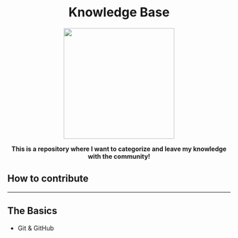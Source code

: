 <h1 align="center" >Knowledge Base</h1>
<p align="center">
  <img src="https://octodex.github.com/images/labtocat.png" width="250px" height="250px"/>
</p>
<p align="center">
    <b>This is a repository where I want to categorize and leave my knowledge with the community!</b>
</p>

## How to contribute

---
## The Basics

- Git & GitHub
